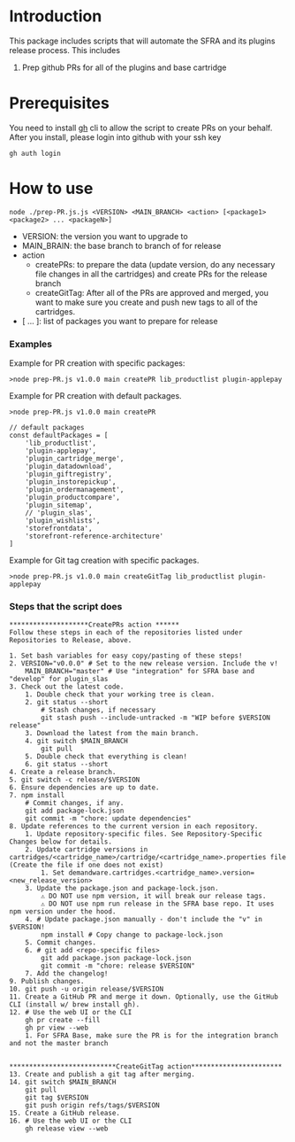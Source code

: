 # Introduction
This package includes scripts that will automate the SFRA and its plugins release process. This includes
1. Prep github PRs for all of the plugins and base cartridge

# Prerequisites

You need to install [gh](https://github.com/cli/cli) cli to allow the script to create PRs on your behalf.
After you install, please login into github with your ssh key
```
gh auth login
```

# How to use

```
node ./prep-PR.js.js <VERSION> <MAIN_BRANCH> <action> [<package1> <package2> ... <packageN>]
```
- VERSION: the version you want to upgrade to
- MAIN_BRAIN: the base branch to branch of for release
- action
  - createPRs: to prepare the data (update version, do any necessary file changes in all the cartridges) and create PRs for the release branch
  - createGitTag: After all of the PRs are approved and merged, you want to make sure you create and push new tags to all of the cartridges.
- [<package1> <package2> ... <packageN>]: list of packages you want to prepare for release

### Examples
Example for PR creation with specific packages:

```
>node prep-PR.js v1.0.0 main createPR lib_productlist plugin-applepay

```

Example for PR creation with default packages.
```
>node prep-PR.js v1.0.0 main createPR

// default packages
const defaultPackages = [
    'lib_productlist',
    'plugin-applepay',
    'plugin_cartridge_merge',
    'plugin_datadownload',
    'plugin_giftregistry',
    'plugin_instorepickup',
    'plugin_ordermanagement',
    'plugin_productcompare',
    'plugin_sitemap',
    // 'plugin_slas',
    'plugin_wishlists',
    'storefrontdata',
    'storefront-reference-architecture'
]
```

Example for Git tag creation with specific packages.
```
>node prep-PR.js v1.0.0 main createGitTag lib_productlist plugin-applepay
```

### Steps that the script does
```
********************CreatePRs action ******
Follow these steps in each of the repositories listed under Repositories to Release, above.

1. Set bash variables for easy copy/pasting of these steps!
2. VERSION="v0.0.0" # Set to the new release version. Include the v!
    MAIN_BRANCH="master" # Use "integration" for SFRA base and "develop" for plugin_slas
3. Check out the latest code.
    1. Double check that your working tree is clean.
    2. git status --short
        # Stash changes, if necessary
        git stash push --include-untracked -m "WIP before $VERSION release"
    3. Download the latest from the main branch.
    4. git switch $MAIN_BRANCH
        git pull
    5. Double check that everything is clean!
    6. git status --short
4. Create a release branch.
5. git switch -c release/$VERSION
6. Ensure dependencies are up to date.
7. npm install
    # Commit changes, if any.
    git add package-lock.json
    git commit -m "chore: update dependencies"
8. Update references to the current version in each repository.
    1. Update repository-specific files. See Repository-Specific Changes below for details.
    2. Update cartridge versions in cartridges/<cartridge_name>/cartridge/<cartridge_name>.properties file (Create the file if one does not exist)
        1. Set demandware.cartridges.<cartridge_name>.version=<new_release_version>
    3. Update the package.json and package-lock.json.
        ⚠️ DO NOT use npm version, it will break our release tags.
        ⚠️ DO NOT use npm run release in the SFRA base repo. It uses npm version under the hood.
    4. # Update package.json manually - don't include the "v" in $VERSION!
        npm install # Copy change to package-lock.json
    5. Commit changes.
    6. # git add <repo-specific files>
        git add package.json package-lock.json
        git commit -m "chore: release $VERSION"
    7. Add the changelog!    
9. Publish changes.
10. git push -u origin release/$VERSION
11. Create a GitHub PR and merge it down. Optionally, use the GitHub CLI (install w/ brew install gh).
12. # Use the web UI or the CLI
    gh pr create --fill
    gh pr view --web
    1. For SFRA Base, make sure the PR is for the integration branch and not the master branch
    
    
***************************CreateGitTag action***********************
13. Create and publish a git tag after merging.
14. git switch $MAIN_BRANCH
    git pull
    git tag $VERSION
    git push origin refs/tags/$VERSION
15. Create a GitHub release.
16. # Use the web UI or the CLI
    gh release view --web

```

